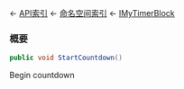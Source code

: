 ← [API索引](Api-Index) ← [命名空间索引](Namespace-Index) ← [IMyTimerBlock](SpaceEngineers.Game.ModAPI.Ingame.IMyTimerBlock)

### 概要

```csharp
public void StartCountdown()
```

Begin countdown

